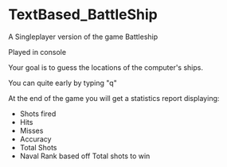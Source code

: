 # TextBased_BattleShip

A Singleplayer version of the game Battleship

Played in console

Your goal is to guess the locations of the computer's ships.

You can quite early by typing "q"

At the end of the game you will get a statistics report displaying:

- Shots fired
- Hits
- Misses
- Accuracy
- Total Shots
- Naval Rank based off Total shots to win
